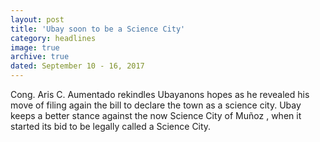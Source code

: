 ```yaml
---
layout: post
title: 'Ubay soon to be a Science City'
category: headlines
image: true
archive: true
dated: September 10 - 16, 2017
---
```


Cong. Aris C. Aumentado rekindles Ubayanons hopes as he revealed his move of filing again the bill to declare the town as a science city. Ubay keeps a better stance against the now Science City of Muñoz , when it started its bid to be legally called a Science City.